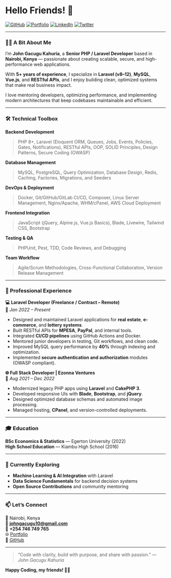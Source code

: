 # Hello Friends! 👋  

[![GitHub](https://img.shields.io/badge/GitHub-codewithjohn10-black?logo=github)](https://github.com/codewithjohn10)
[![Portfolio](https://img.shields.io/badge/Portfolio-Visit-blue?logo=firefox)](https://codewithjohn10.github.io/portfolio)
[![LinkedIn](https://img.shields.io/badge/LinkedIn-Connect-blue?logo=linkedin)](#)
[![Twitter](https://img.shields.io/badge/Twitter-Follow-blue?logo=twitter)](#)

---

### 👨‍💻 A Bit About Me

I’m **John Gacugu Kahuria**, a **Senior PHP / Laravel Developer** based in **Nairobi, Kenya** — passionate about creating scalable, secure, and high-performance web applications.  

With **5+ years of experience**, I specialize in **Laravel (v8–12)**, **MySQL**, **Vue.js**, and **RESTful APIs**, and I enjoy building clean, optimized systems that make real business impact.  

I love mentoring developers, optimizing performance, and implementing modern architectures that keep codebases maintainable and efficient.  

---

### 🛠️ Technical Toolbox

**Backend Development**  
> PHP 8+, Laravel (Eloquent ORM, Queues, Jobs, Events, Policies, Gates, Notifications), RESTful APIs, OOP, SOLID Principles, Design Patterns, Secure Coding (OWASP)

**Database Management**  
> MySQL, PostgreSQL, Query Optimization, Database Design, Redis, Caching, Factories, Migrations, and Seeders

**DevOps & Deployment**  
> Docker, Git/GitHub/GitLab CI/CD, Composer, Linux Server Management, Nginx/Apache, WHM/cPanel, AWS Cloud Deployment

**Frontend Integration**  
> JavaScript (jQuery, Alpine.js, Vue.js Basics), Blade, Livewire, Tailwind CSS, Bootstrap

**Testing & QA**  
> PHPUnit, Pest, TDD, Code Reviews, and Debugging

**Team Workflow**  
> Agile/Scrum Methodologies, Cross-Functional Collaboration, Version Release Management

---

### 💼 Professional Experience

**💻 Laravel Developer (Freelance / Contract – Remote)**  
📆 *Jan 2022 – Present*  
- Designed and maintained Laravel applications for **real estate**, **e-commerce**, and **lottery systems**.  
- Built RESTful APIs for **MPESA**, **PayPal**, and internal tools.  
- Integrated **CI/CD pipelines** using GitHub Actions and Docker.  
- Mentored junior developers in testing, Git workflows, and clean code.  
- Improved MySQL query performance by **40%** through indexing and optimization.  
- Implemented **secure authentication and authorization** modules (OWASP compliant).  

**🌐 Full Stack Developer | Ezonna Ventures**  
📆 *Aug 2021 – Dec 2022*  
- Modernized legacy PHP apps using **Laravel** and **CakePHP 3**.  
- Developed responsive UIs with **Blade**, **Bootstrap**, and **jQuery**.  
- Designed optimized database schemas and automated image processing.  
- Managed hosting, **CPanel**, and version-controlled deployments.  

---

### 🎓 Education

**BSc Economics & Statistics** — Egerton University (2022)  
**High School Education** — Kiambu High School (2016)

---

### 🌱 Currently Exploring

- **Machine Learning & AI Integration** with Laravel  
- **Data Science Fundamentals** for backend decision systems  
- **Open Source Contributions** and community mentoring  

---

### 📫 Let’s Connect

📍 Nairobi, Kenya  
📧 **johngacugu10@gmail.com**  
📱 **+254 746 749 765**  
🌐 [Portfolio](https://codewithjohn10.github.io/portfolio)  
🐙 [GitHub](https://github.com/codewithjohn10)

---

> “Code with clarity, build with purpose, and share with passion.” — *John Gacugu Kahuria*  

**Happy Coding, my friends! 💪🏽**
